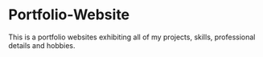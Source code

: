 # Portfolio-Website
This is a portfolio websites exhibiting all of my projects, skills, professional details and hobbies.
